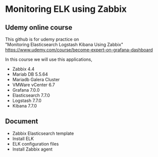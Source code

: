 # Monitoring ELK using Zabbix

## Udemy online course
This github is for udemy practice on \
"Monitoring Elasticsearch Logstash Kibana Using Zabbix"\
https://www.udemy.com/course/become-expert-on-grafana-dashboard

In this course we will use this applications,
- Zabbix 4.4
- Mariab DB 5.5.64
- Mariadb Galera Cluster
- VMWare vCenter 6.7
- Grafana 7.0.0
- Elasticsearch 7.7.0
- Logstash 7.7.0
- Kibana 7.7.0

## Document
- Zabbix Elasticsearch template 
- Install ELK
- ELK configuration files
- Install Zabbix agent


